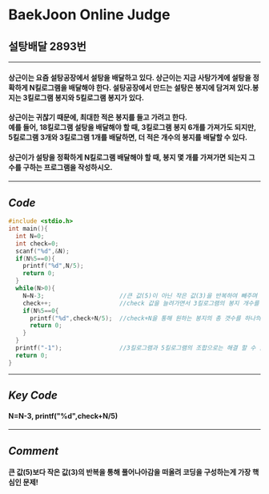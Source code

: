# **BaekJoon Online Judge**
## 설탕배달 2893번
---
#### 상근이는 요즘 설탕공장에서 설탕을 배달하고 있다. 상근이는 지금 사탕가게에 설탕을 정확하게 N킬로그램을 배달해야 한다. 설탕공장에서 만드는 설탕은 봉지에 담겨져 있다.봉지는 3킬로그램 봉지와 5킬로그램 봉지가 있다.

#### 상근이는 귀찮기 때문에, 최대한 적은 봉지를 들고 가려고 한다.<br>예를 들어, 18킬로그램 설탕을 배달해야 할 때, 3킬로그램 봉지 6개를 가져가도 되지만, 5킬로그램 3개와 3킬로그램 1개를 배달하면, 더 적은 개수의 봉지를 배달할 수 있다.

#### 상근이가 설탕을 정확하게 N킬로그램 배달해야 할 때, 봉지 몇 개를 가져가면 되는지 그 수를 구하는 프로그램을 작성하시오.
---
## **_Code_**
```cpp
#include <stdio.h>
int main(){
  int N=0;
  int check=0;
  scanf("%d",&N);
  if(N%5==0){
    printf("%d",N/5);
    return 0;
  }
  while(N>0){
    N=N-3;                     //큰 값(5)이 아닌 작은 값(3)을 반복하여 빼주며 줄여나아간다.
    check++;                   //check 값을 늘려가면서 3킬로그램의 봉지 개수를 확인하여줄 수 있도록 해준다.
    if(N%5==0{
      printf("%d",check+N/5);  //check+N을 통해 원하는 봉지의 총 갯수를 하나의 코드로 출력할 수 있게 해준다.
      return 0;
    }
  }
  printf("-1");                //3킬로그램과 5킬로그램의 조합으로는 해결 할 수 없을 때를 처리하여준다.
  return 0;
}  
```
---
## **_Key Code_**
#### N=N-3, printf("%d",check+N/5)
---
## **_Comment_**
#### 큰 값(5)보다 작은 값(3)의 반복을 통해 풀어나아감을 떠올려 코딩을 구성하는게 가장 핵심인 문제!

     
